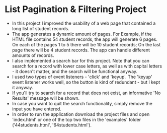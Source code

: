 # List Pagination & Filtering Project

* In this project I improved the usability of a web page that contained a long list of student records.
* The app generates a dynamic amount of pages. For Example, if the HTML file contains 54 student records, the app will generate 6 pages. On each of the pages 1 to 5 there will be 10 student records; On the last page there will be 4 student records. The app can handle different amounts of records.
* I also implemented a search bar for this project. Note that you can search for a record with lower case letters, as well as with capital letters - it doesn't matter, and the search will be functional anyway.
* I used two types of event listeners - 'click' and 'keyup'. The 'keyup' event listener works well, so the button is kind of redundant - but I kept it anyway.
* If you'll try to search for a record that does not exist, an informative 'No Results' message will be shown.
* In case you want to quit the search functionality, simply remove the input you have entered.
* In order to run the application download the project files and open 'index.html' or one of the top two files in the 'examples' folder ('44students.html', '64students.html').

